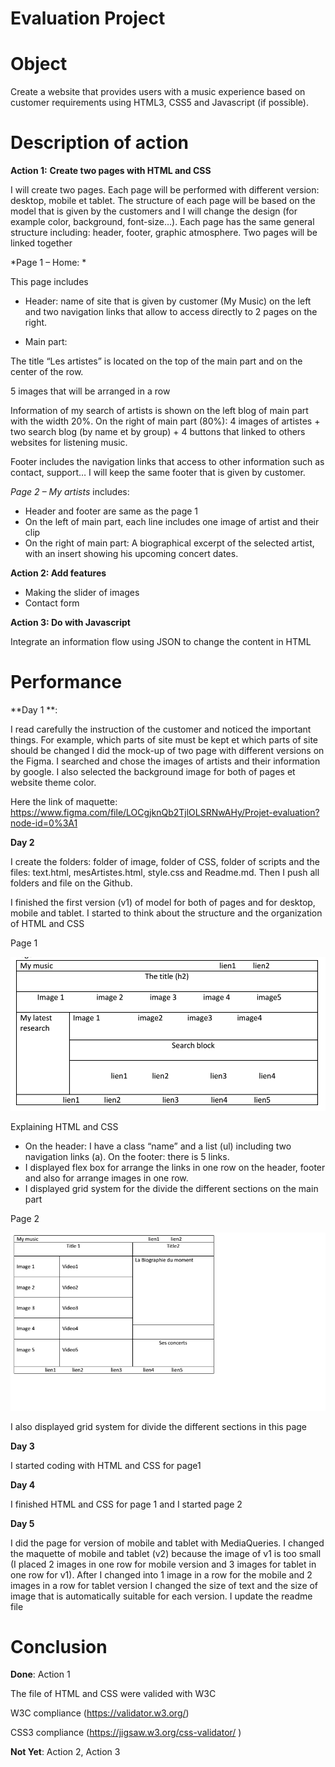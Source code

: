 # **Evaluation Project** #


# **Object** #

 Create a website that provides users with a music experience based on customer requirements using HTML3, CSS5 and Javascript (if possible).

#  **Description of action** #

**Action 1:**
**Create two pages with HTML and CSS**

I will create two pages. Each page will be performed with different version: desktop, mobile et tablet. The structure of each page will be based on the model that is given by the customers and I will change the design (for example color, background, font-size…). Each page has the same general structure including: header, footer, graphic atmosphere. Two pages will be linked together

*Page 1 – Home: * 

This page includes 

- Header: name of site that is given by customer (My Music) on the left and two navigation links that allow to access directly to 2 pages on the right.

- Main part:


The title “Les artistes” is located on the top of the main part and on the center of the row.

5 images that will be arranged in a row

Information of my search of artists is shown on the left blog of main part with the width 20%. On the right of main part (80%): 4 images of artistes + two search blog (by name et by group) + 4 buttons that linked to others websites for listening music.

Footer includes the navigation links that access to other information such as contact, support… I will keep the same footer that is given by customer. 

*Page 2 – My artists* includes:

- Header and footer are same as the page 1
- On the left of main part, each line includes one image of artist and their clip
- On the right of main part: A biographical excerpt of the selected artist, with an insert showing his upcoming concert
dates.

**Action 2: Add features**

- Making the slider of images
- Contact form

**Action 3: Do with Javascript**

Integrate an information flow using JSON to change the content in HTML


# **Performance** #

**Day 1 **:

I read carefully the instruction of the customer and noticed the important things. For example, which parts of site must be kept et which parts of site should be changed
I did the mock-up of two page with different versions on the Figma. I searched and chose the images of artists and their information by google. I also selected the background image for both of pages et website theme color.

Here the link of maquette: 
https://www.figma.com/file/LOCgjknQb2TjlOLSRNwAHy/Projet-evaluation?node-id=0%3A1

**Day 2**

I create the folders:  folder of image, folder of CSS, folder of scripts and the files: text.html, mesArtistes.html, style.css and Readme.md. Then I push all folders and file on the Github. 

I finished the first version (v1) of model for both of pages and for desktop, mobile and tablet. I started to think about the structure and the organization of HTML and CSS

Page 1

![](https://github.com/huongle2010/Le-Huong-ECF202012-1/blob/master/image/page1.png)

Explaining HTML and CSS
- On the header: I have a class “name” and a list (ul) including two navigation links (a). On the footer: there is 5 links.
- I displayed flex box for arrange the links in one row on the header, footer and also for arrange images in one row. 
- I displayed grid system for the divide the different sections on the main part 

Page 2

![](https://github.com/huongle2010/Le-Huong-ECF202012-1/blob/master/image/page2.png)

I also displayed grid system for divide the different sections in this page

**Day 3**

I started coding with HTML and CSS for page1 

**Day 4**

I finished HTML and CSS for page 1 and I started page 2

**Day 5**

I did the page for version of mobile and tablet with MediaQueries.
I changed the maquette of mobile and tablet (v2) because the image of v1 is too small (I placed 2 images in one row for mobile version and 3 images for tablet in one row for v1). After I changed into 1 image in a row for the mobile and 2 images in a row for tablet version 
I changed the size of text and the size of image that is automatically suitable for each version. 
I update the readme file

# **Conclusion** #

**Done**: Action 1

The file of HTML and CSS were valided with W3C

W3C compliance (https://validator.w3.org/)

CSS3 compliance (https://jigsaw.w3.org/css-validator/ )

**Not Yet**: Action 2, Action 3





